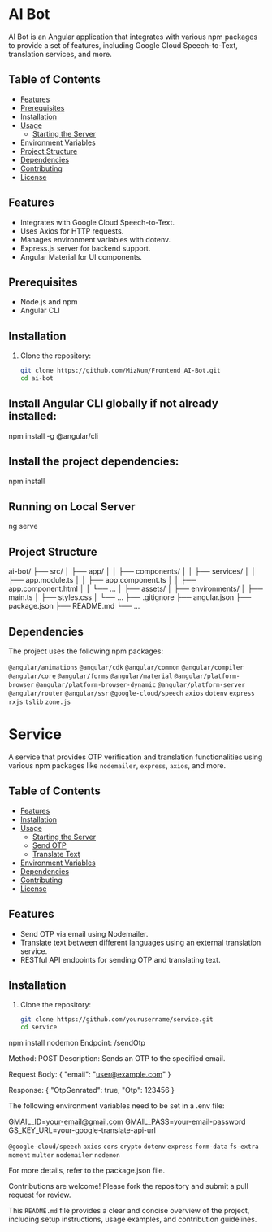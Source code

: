 # AI Bot

AI Bot is an Angular application that integrates with various npm packages to provide a set of features, including Google Cloud Speech-to-Text, translation services, and more.

## Table of Contents
- [Features](#features)
- [Prerequisites](#prerequisites)
- [Installation](#installation)
- [Usage](#usage)
  - [Starting the Server](#starting-the-server)
- [Environment Variables](#environment-variables)
- [Project Structure](#project-structure)
- [Dependencies](#dependencies)
- [Contributing](#contributing)
- [License](#license)

## Features
- Integrates with Google Cloud Speech-to-Text.
- Uses Axios for HTTP requests.
- Manages environment variables with dotenv.
- Express.js server for backend support.
- Angular Material for UI components.

## Prerequisites
- Node.js and npm
- Angular CLI

## Installation

1. Clone the repository:
   ```bash
   git clone https://github.com/MizNum/Frontend_AI-Bot.git
   cd ai-bot

## Install Angular CLI globally if not already installed:
npm install -g @angular/cli

## Install the project dependencies:
npm install

## Running on Local Server
ng serve

## Project Structure
ai-bot/
├── src/
│   ├── app/
│   │   ├── components/
│   │   ├── services/
│   │   ├── app.module.ts
│   │   ├── app.component.ts
│   │   ├── app.component.html
│   │   └── ...
│   ├── assets/
│   ├── environments/
│   ├── main.ts
│   ├── styles.css
│   └── ...
├── .gitignore
├── angular.json
├── package.json
├── README.md
└── ...

## Dependencies
The project uses the following npm packages:

`@angular/animations`
`@angular/cdk`
`@angular/common`
`@angular/compiler`
`@angular/core`
`@angular/forms`
`@angular/material`
`@angular/platform-browser`
`@angular/platform-browser-dynamic`
`@angular/platform-server`
`@angular/router`
`@angular/ssr`
`@google-cloud/speech`
`axios`
`dotenv`
`express`
`rxjs`
`tslib`
`zone.js`




# Service

A service that provides OTP verification and translation functionalities using various npm packages like `nodemailer`, `express`, `axios`, and more.

## Table of Contents
- [Features](#features)
- [Installation](#installation)
- [Usage](#usage)
  - [Starting the Server](#starting-the-server)
  - [Send OTP](#send-otp)
  - [Translate Text](#translate-text)
- [Environment Variables](#environment-variables)
- [Dependencies](#dependencies)
- [Contributing](#contributing)
- [License](#license)

## Features
- Send OTP via email using Nodemailer.
- Translate text between different languages using an external translation service.
- RESTful API endpoints for sending OTP and translating text.

## Installation

1. Clone the repository:
   ```bash
   git clone https://github.com/yourusername/service.git
   cd service

npm install
nodemon
Endpoint: /sendOtp

Method: POST
Description: Sends an OTP to the specified email.

Request Body:
{
  "email": "user@example.com"
}

Response:
{
  "OtpGenrated": true,
  "Otp": 123456
}



The following environment variables need to be set in a .env file:

GMAIL_ID=your-email@gmail.com
GMAIL_PASS=your-email-password
GS_KEY_URL=your-google-translate-api-url

`@google-cloud/speech`
`axios`
`cors`
`crypto`
`dotenv`
`express`
`form-data`
`fs-extra`
`moment`
`multer`
`nodemailer`
`nodemon`

For more details, refer to the package.json file.


Contributions are welcome! Please fork the repository and submit a pull request for review.


This `README.md` file provides a clear and concise overview of the project, including setup instructions, usage examples, and contribution guidelines.


